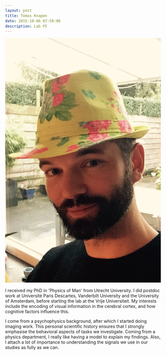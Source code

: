 ```yaml
---
layout: post
title: Tomas Knapen
date: 2015-10-06 07:59:00
description: Lab PI
---
```


<img class="col one right" src="/img/tk.jpg">

I received my PhD in 'Physics of Man' from Utrecht University.
I did postdoc work at Université Paris Descartes, Vanderbilt University and the University of Amsterdam, before starting the lab at the Vrije Universiteit. My interests include the encoding of visual information in the cerebral cortex, and how cognitive factors influence this.

I come from a psychophysics background, after which I started doing imaging work. This personal scientific history ensures that I strongly emphasise the behavioral aspects of tasks we investigate. Coming from a physics department, I really like having a model to explain my findings. Also, I attach a lot of importance to understanding the signals we use in our studies as fully as we can.  